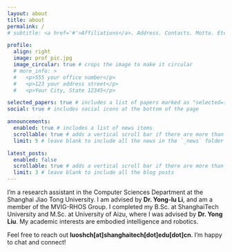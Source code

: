 ```yaml
---
layout: about
title: about
permalink: /
# subtitle: <a href='#'>Affiliations</a>. Address. Contacts. Motto. Etc.

profile:
  align: right
  image: prof_pic.jpg
  image_circular: true # crops the image to make it circular
  # more_info: >
  #   <p>555 your office number</p>
  #   <p>123 your address street</p>
  #   <p>Your City, State 12345</p>

selected_papers: true # includes a list of papers marked as "selected={true}"
social: true # includes social icons at the bottom of the page

announcements:
  enabled: true # includes a list of news items
  scrollable: true # adds a vertical scroll bar if there are more than 3 news items
  limit: 5 # leave blank to include all the news in the `_news` folder

latest_posts:
  enabled: false
  scrollable: true # adds a vertical scroll bar if there are more than 3 new posts items
  limit: 3 # leave blank to include all the blog posts
---
```


I’m a research assistant in the Computer Sciences Department at the Shanghai Jiao Tong University. I am advised by **Dr. Yong-lu Li**, and am a member of the MVIG-RHOS Group. I completed my B.Sc. at ShanghaiTech University and M.Sc. at University of Aizu, where I was advised by **Dr. Yong Liu**. My academic interests are embodied intelligence and robotics.

 Feel free to reach out **luoshch[at]shanghaitech[dot]edu[dot]cn**. I’m happy to chat and connect!
